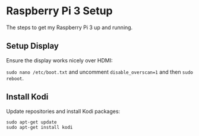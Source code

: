 # Raspberry Pi 3 Setup
The steps to get my Raspberry Pi 3 up and running.

## Setup Display
Ensure the display works nicely over HDMI: 

`sudo nano /etc/boot.txt` and uncomment `disable_overscan=1` and then `sudo reboot`.

## Install Kodi
Update repositories and install Kodi packages: 

```
sudo apt-get update
sudo apt-get install kodi
```